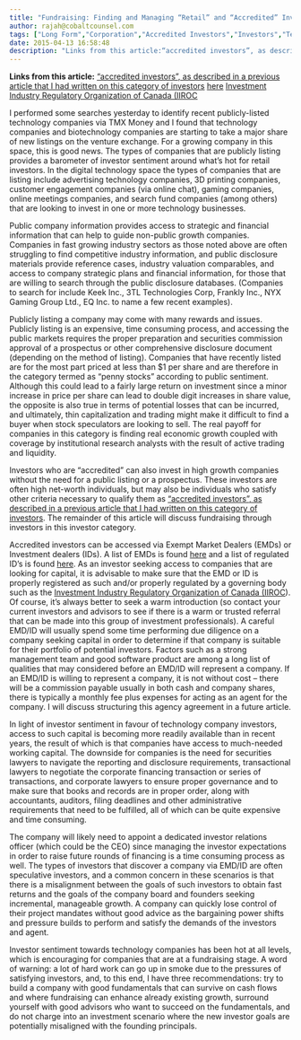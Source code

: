 ```yaml
---
title: "Fundraising: Finding and Managing “Retail” and “Accredited” Investors"
author: rajah@cobaltcounsel.com
tags: ["Long Form","Corporation","Accredited Investors","Investors","Technology","Corporate Finance","Rajah"]
date: 2015-04-13 16:58:48
description: "Links from this article:“accredited investors”, as described in a previous article that I had written on this category of investorshereInvestment Industry Regulatory Organization of Canada (IIROC[inse..."
---
```


**Links from this article:**
[“accredited investors”, as described in a previous article that I had written on this category of investors](http://multiplicity.media/2014/03/17/fundraising-know-accredited-investor/)
[here](https://www.osc.gov.on.ca/documents/en/Investors/reg_registrants.pdf)
[Investment Industry Regulatory Organization of Canada (IIROC](http://www.iiroc.ca/about/Pages/default.aspx)

I performed some searches yesterday to identify recent publicly-listed technology companies via TMX Money and I found that technology companies and biotechnology companies are starting to take a major share of new listings on the venture exchange.   For a growing company in this space, this is good news.   The types of companies that are publicly listing provides a barometer of investor sentiment around what’s hot for retail investors.  In the digital technology space the types of companies that are listing include advertising technology companies, 3D printing companies, customer engagement companies (via online chat), gaming companies, online meetings companies, and search fund companies (among others) that are looking to invest in one or more technology businesses.

Public company information provides access to strategic and financial information that can help to guide non-public growth companies.  Companies in fast growing industry sectors as those noted above are often struggling to find competitive industry information, and public disclosure materials provide reference cases, industry valuation comparables, and access to company strategic plans and financial information, for those that are willing to search through the public disclosure databases.  (Companies to search for include Keek Inc., 3TL Technologies Corp, Frankly Inc., NYX Gaming Group Ltd., EQ Inc. to name a few recent examples).

Publicly listing a company may come with many rewards and issues.  Publicly listing is an expensive, time consuming process, and accessing the public markets requires the proper preparation and securities commission approval of a prospectus or other comprehensive disclosure document (depending on the method of listing).  Companies that have recently listed are for the most part priced at less than $1 per share and are therefore in the category termed as “penny stocks” according to public sentiment.  Although this could lead to a fairly large return on investment since a minor increase in price per share can lead to double digit increases in share value, the opposite is also true in terms of potential losses that can be incurred, and ultimately, thin capitalization and trading might make it difficult to find a buyer when stock speculators are looking to sell.  The real payoff for companies in this category is finding real economic growth coupled with coverage by institutional research analysts with the result of active trading and liquidity.

Investors who are “accredited” can also invest in high growth companies without the need for a public listing or a prospectus. These investors are often high net-worth individuals, but may also be individuals who satisfy other criteria necessary to qualify them as [“accredited investors”, as described in a previous article that I had written on this category of investors](http://multiplicity.media/2014/03/17/fundraising-know-accredited-investor/).  The remainder of this article will discuss fundraising through investors in this investor category.

Accredited investors can be accessed via Exempt Market Dealers (EMDs) or Investment dealers (IDs).  A list of EMDs is found [here](https://www.osc.gov.on.ca/documents/en/Investors/reg_registrants.pdf) and a list of regulated ID’s is found [here](http://www.iiroc.ca/industry/pages/dealers-we-regulate.aspx).  As an investor seeking access to companies that are looking for capital, it is advisable to make sure that the EMD or ID is properly registered as such and/or properly regulated by a governing body such as the [Investment Industry Regulatory Organization of Canada (IIROC](http://www.iiroc.ca/about/Pages/default.aspx)).  Of course, it’s always better to seek a warm introduction (so contact your current investors and advisors to see if there is a warm or trusted referral that can be made into this group of investment professionals).   A careful EMD/ID will usually spend some time performing due diligence on a company seeking capital in order to determine if that company is suitable for their portfolio of potential investors. Factors such as a strong management team and good software product are among a long list of qualities that may considered before an EMD/ID will represent a company. If an EMD/ID is willing to represent a company, it is not without cost – there will be a commission payable usually in both cash and company shares, there is typically a monthly fee plus expenses for acting as an agent for the company.  I will discuss structuring this agency agreement in a future article.

In light of investor sentiment in favour of technology company investors, access to such capital is becoming more readily available than in recent years, the result of which is that companies have access to much-needed working capital.  The downside for companies is the need for securities lawyers to navigate the reporting and disclosure requirements, transactional lawyers to negotiate the corporate financing transaction or series of transactions, and corporate lawyers to ensure proper governance and to make sure that books and records are in proper order, along with accountants, auditors, filing deadlines and other administrative requirements that need to be fulfilled, all of which can be quite expensive and time consuming.

The company will likely need to appoint a dedicated investor relations officer (which could be the CEO) since managing the investor expectations in order to raise future rounds of financing is a time consuming process as well.  The types of investors that discover a company via EMD/ID are often speculative investors, and a common concern in these scenarios is that there is a misalignment between the goals of such investors to obtain fast returns and the goals of the company board and founders seeking incremental, manageable growth.  A company can quickly lose control of their project mandates without good advice as the bargaining power shifts and pressure builds to perform and satisfy the demands of the investors and agent.

Investor sentiment towards technology companies has been hot at all levels, which is encouraging for companies that are at a fundraising stage.  A word of warning:  a lot of hard work can go up in smoke due to the pressures of satisfying investors, and, to this end, I have three recommendations:  try to build a company with good fundamentals that can survive on cash flows and where fundraising can enhance already existing growth, surround yourself with good advisors who want to succeed on the fundamentals, and do not charge into an investment scenario where the new investor goals are potentially misaligned with the founding principals.